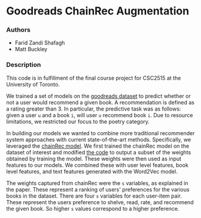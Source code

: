 # Goodreads ChainRec Augmentation

### Authors

* Farid Zandi Shafagh
* Matt Buckley

### Description

This code is in fulfillment of the final course project for CSC2515 at the University of Toronto.

We trained a set of models on the [goodreads dataset](https://sites.google.com/eng.ucsd.edu/ucsdbookgraph/home) to predict whether or not a user would recommend a given book. A recommendation is defined as a rating greater than 3. In particular, the predictive task was as follows: given a user `u` and a book `i`, will user `u` recommend book `i`. Due to resource limitations, we restricted our focus to the poetry category.

In building our models we wanted to combine more traditional recommender system approaches with current state-of-the-art methods. Specifically, we leveraged the [chainRec model](http://cseweb.ucsd.edu/~jmcauley/pdfs/recsys18b.pdf). We first trained the chainRec model on the dataset of interest and modified [the code](https://github.com/MattB17/chainRec) to output a subset of the weights obtained by training the model. These weights were then used as input features to our models. We combined these with user level features, book level features, and text features generated with the Word2Vec model.

The weights captured from chainRec were the `s` variables, as explained in the paper. These represent a ranking of users' preferences for the various books in the dataset. There are four `s` variables for each user-item pair. These represent the users preference to shelve, read, rate, and recommend the given book. So higher `s` values correspond to a higher preference. 
